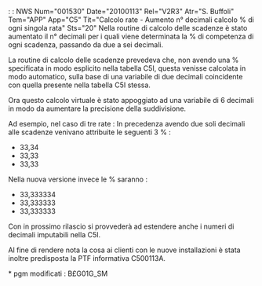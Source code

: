  :  : NWS Num="001530" Date="20100113" Rel="V2R3" Atr="S. Buffoli" Tem="APP" App="C5" Tit="Calcolo rate - Aumento n° decimali calcolo % di   ogni singola rata" Sts="20"
Nella routine di calcolo delle scadenze è stato aumentato il n° decimali per i quali viene determinata la % di competenza di ogni scadenza, passando da due a sei decimali.

La routine di calcolo delle scadenze prevedeva che, non avendo una % specificata in modo esplicito
nella tabella C5I, questa venisse calcolata in modo automatico, sulla base di una variabile di due
decimali coincidente con quella presente nella tabella C5I stessa.

Ora questo calcolo virtuale è stato appoggiato ad una variabile di 6 decimali in modo da aumentare
la precisione della suddivisione.

Ad esempio, nel caso di tre rate : 
In precedenza avendo due soli decimali alle scadenze venivano attribuite le seguenti 3 % : 
- 33,34
- 33,33
- 33,33

Nella nuova versione invece le % saranno : 
- 33,333334
- 33,333333
- 33,333333

Con in prossimo rilascio si provvederà ad estendere anche i numeri di decimali imputabili nella C5I.

Al fine di rendere nota la cosa ai clienti con le nuove installazioni è stata inoltre predisposta la PTF informativa C500113A.

\* pgm modificati :  B£G01G_SM
